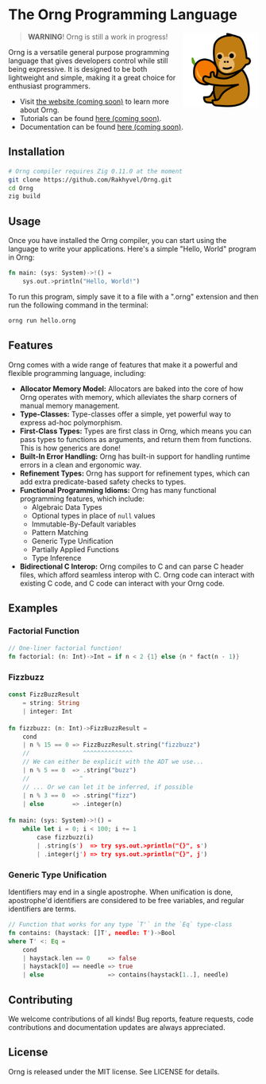 # The Orng Programming Language
<div align="right"><a href="#"><img src="budi.png" alt="Budi the Orangutan!" align="right" width="30%"></a></div>

> **WARNING**! Orng is still a work in progress!

Orng is a versatile general purpose programming language that gives developers control while still being expressive. It is designed to be both lightweight and simple, making it a great choice for enthusiast programmers.

* Visit [the website (coming soon)](http://ornglang.org) to learn more about Orng.
* Tutorials can be found [here (coming soon)](http://ornglang.orng/tutorials).
* Documentation can be found [here (coming soon)](http://ornglang.orng/docs).

## Installation
```sh
# Orng compiler requires Zig 0.11.0 at the moment
git clone https://github.com/Rakhyvel/Orng.git
cd Orng
zig build
```

## Usage
Once you have installed the Orng compiler, you can start using the language to write your applications. Here's a simple "Hello, World" program in Orng:
```rs
fn main: (sys: System)->!() =
    sys.out.>println("Hello, World!")
```

To run this program, simply save it to a file with a ".orng" extension and then run the following command in the terminal:
```sh
orng run hello.orng
```

## Features
Orng comes with a wide range of features that make it a powerful and flexible programming language, including: 
* **Allocator Memory Model:** Allocators are baked into the core of how Orng operates with memory, which alleviates the sharp corners of manual memory management.
* **Type-Classes:** Type-classes offer a simple, yet powerful way to express ad-hoc polymorphism.
* **First-Class Types:** Types are first class in Orng, which means you can pass types to functions as arguments, and return them from functions. This is how generics are done!
* **Built-In Error Handling:** Orng has built-in support for handling runtime errors in a clean and ergonomic way.
* **Refinement Types:** Orng has support for refinement types, which can add extra predicate-based safety checks to types. 
* **Functional Programming Idioms:** Orng has many functional programming features, which include:
    - Algebraic Data Types
    - Optional types in place of `null` values
    - Immutable-By-Default variables
    - Pattern Matching
    - Generic Type Unification
    - Partially Applied Functions
    - Type Inference
* **Bidirectional C Interop:** Orng compiles to C and can parse C header files, which afford seamless interop with C. Orng code can interact with existing C code, and C code can interact with your Orng code.

<!-- ## Standard Library -->

<!-- ## Examples (do 3) -->
## Examples
### Factorial Function
```rs
// One-liner factorial function!
fn factorial: (n: Int)->Int = if n < 2 {1} else {n * fact(n - 1)}
```
### Fizzbuzz
```rs
const FizzBuzzResult 
    = string: String
    | integer: Int

fn fizzbuzz: (n: Int)->FizzBuzzResult =
    cond
    | n % 15 == 0 => FizzBuzzResult.string("fizzbuzz") 
    //               ^^^^^^^^^^^^^^
    // We can either be explicit with the ADT we use...
    | n % 5 == 0  => .string("buzz") 
    //              ^
    // ... Or we can let it be inferred, if possible
    | n % 3 == 0  => .string("fizz")
    | else        => .integer(n)

fn main: (sys: System)->!() =
    while let i = 0; i < 100; i += 1
        case fizzbuzz(i)
        | .string(s')  => try sys.out.>println("{}", s')
        | .integer(j') => try sys.out.>println("{}", j')
```
### Generic Type Unification
Identifiers may end in a single apostrophe. When unification is done, apostrophe'd identifiers are considered to be free variables, and regular identifiers are terms.
```rs
// Function that works for any type `T'` in the `Eq` type-class
fn contains: (haystack: []T', needle: T')->Bool
where T' <: Eq =
    cond 
    | haystack.len == 0     => false
    | haystack[0] == needle => true
    | else                  => contains(haystack[1..], needle)
```


## Contributing
We welcome contributions of all kinds! Bug reports, feature requests, code contributions and documentation updates are always appreciated.

## License
Orng is released under the MIT license. See LICENSE for details.